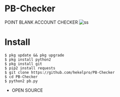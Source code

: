 # PB-Checker
POINT BLANK ACCOUNT CHECKER
![ss](https://github.com/hekelpro/PB-Checker/blob/master/Screenshot_20200728_192012-picsay.jpg)
# Install
```
$ pkg update && pkg upgrade
$ pkg install python2
$ pkg install git
$ pip2 install requests
$ git clone https://github.com/hekelpro/PB-Checker
$ cd PB-Checker
$ python2 pb.py
```
* OPEN SOURCE
